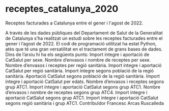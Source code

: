 # receptes_catalunya_2020
Receptes facturades a Catalunya entre el gener i l'agost de 2022.

A través de les dades públiques del Departament de Salut de la Generalitat de Catalunya s’ha realitzat un estudi sobre les receptes facturades entre el gener i l’agost de 2022. El codi de programació utilitzat ha estat Python, atès que té una gran versatilitat en el tractament de grans bases de dades.
Dins de l’arxiu hi ha els següents punts:
Import íntegre i aportació de CatSalut per sexe.
Nombre d’envasos i nombre de receptes per sexe.
Nombre d’envasos i receptes per regió sanitària.
Import íntegre i aportació CatSalut per regió sanitària.
Import íntegre segons població de la regió sanitària.
Aportació CatSalut segons població de la regió sanitària.
Import íntegre i aportació CatSalut per edats.
Nombre d’envasos i receptes segons grup ATC1.
Import íntegre i aportació CatSalut segons grup ATC1.
Nombre d’envasos i nombre de receptes segons grup ATC4.
Import íntegre i aportació CatSalut segons grup ATC1.
Import íntegre i aportació CatSalut segons regió sanitària i grup ATC1.
Contribuïdor
Francesc Arcas Ruscalleda

